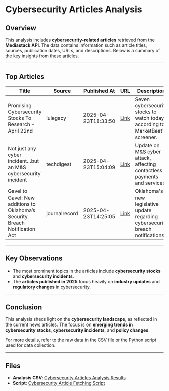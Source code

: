 # Cybersecurity Articles Analysis

## Overview
This analysis includes **cybersecurity-related articles** retrieved from the **Mediastack API**. The data contains information such as article titles, sources, publication dates, URLs, and descriptions. Below is a summary of the key insights from these articles.

---

## Top Articles

| Title                                                         | Source        | Published At         | URL                                                                                      | Description                                                                 |
|---------------------------------------------------------------|---------------|----------------------|------------------------------------------------------------------------------------------|-----------------------------------------------------------------------------|
| Promising Cybersecurity Stocks To Research - April 22nd       | lulegacy      | 2025-04-23T18:33:50  | [Link](https://www.marketbeat.com/instant-alerts/promising-cybersecurity-stocks-to-research-april-22nd-2025-04-22/) | Seven cybersecurity stocks to watch today, according to MarketBeat's screener. |
| Not just any cyber incident…but an M&S cybersecurity incident | techdigest    | 2025-04-23T15:04:09  | [Link](https://www.techdigest.tv/2025/04/not-just-any-cyber-incident-but-an-ms-cybersecurity-incident.html) | Update on M&S cyber attack, affecting contactless payments and services. |
| Gavel to Gavel: New additions to Oklahoma’s Security Breach Notification Act | journalrecord | 2025-04-23T14:25:05  | [Link](https://journalrecord.com/2025/04/23/gavel-to-gavel-new-additions-to-oklahomas-security-breach-notification-act-may-soon-become-law/) | Oklahoma's new legislative update regarding cybersecurity breach notifications. |

---

## Key Observations
- The most prominent topics in the articles include **cybersecurity stocks** and **cybersecurity incidents**.
- The **articles published in 2025** focus heavily on **industry updates** and **regulatory changes** in cybersecurity.

---

## Conclusion
This analysis sheds light on the **cybersecurity landscape**, as reflected in the current news articles. The focus is on **emerging trends in cybersecurity stocks**, **cybersecurity incidents**, and **policy changes**.

For more details, refer to the raw data in the CSV file or the Python script used for data collection.

---

## Files
- **Analysis CSV**: [Cybersecurity Articles Analysis Results](path-to-your-csv-file.csv)
- **Script**: [Cybersecurity Article Fetching Script](link-to-your-script-file)
